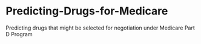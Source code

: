 # Predicting-Drugs-for-Medicare
Predicting drugs that might be selected for negotiation under Medicare Part D Program

